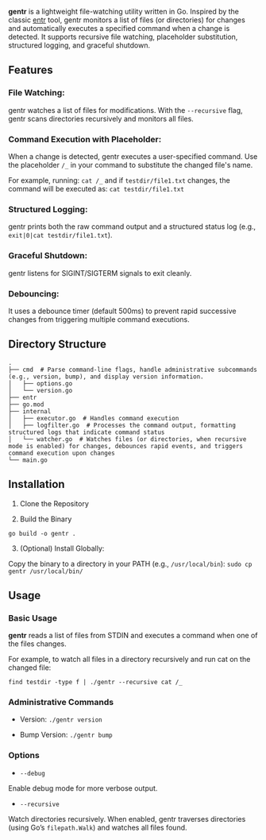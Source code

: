 **gentr** is a lightweight file-watching utility written in Go. Inspired by the classic [entr](https://github.com/eradman/entr) tool, gentr monitors a list of files (or directories) for changes and automatically executes a specified command when a change is detected. It supports recursive file watching, placeholder substitution, structured logging, and graceful shutdown.

## Features

### File Watching:

gentr watches a list of files for modifications. With the `--recursive` flag, gentr scans directories recursively and monitors all files.

### Command Execution with Placeholder:

When a change is detected, gentr executes a user-specified command. Use the placeholder `/_` in your command to substitute the changed file's name.

For example, running: `cat /_` and if `testdir/file1.txt` changes, the command will be executed as: `cat testdir/file1.txt`

### Structured Logging:

gentr prints both the raw command output and a structured status log (e.g., `exit|0|cat testdir/file1.txt`).

### Graceful Shutdown:

gentr listens for SIGINT/SIGTERM signals to exit cleanly.

### Debouncing:

It uses a debounce timer (default 500ms) to prevent rapid successive changes from triggering multiple command executions.

## Directory Structure

```
.
├── cmd  # Parse command-line flags, handle administrative subcommands (e.g., version, bump), and display version information.
│   ├── options.go
│   └── version.go
├── entr
├── go.mod
├── internal
│   ├── executor.go  # Handles command execution
│   ├── logfilter.go  # Processes the command output, formatting structured logs that indicate command status
│   └── watcher.go  # Watches files (or directories, when recursive mode is enabled) for changes, debounces rapid events, and triggers command execution upon changes
└── main.go
```

## Installation

1. Clone the Repository

2. Build the Binary

```
go build -o gentr .
```

3. (Optional) Install Globally:

Copy the binary to a directory in your PATH (e.g., `/usr/local/bin`): `sudo cp gentr /usr/local/bin/`

## Usage

### Basic Usage

**gentr** reads a list of files from STDIN and executes a command when one of the files changes.

For example, to watch all files in a directory recursively and run cat on the changed file:

```shell
find testdir -type f | ./gentr --recursive cat /_
```

### Administrative Commands

* Version: `./gentr version`

* Bump Version: `./gentr bump`

### Options

* `--debug`

Enable debug mode for more verbose output.

* `--recursive`

Watch directories recursively. When enabled, gentr traverses directories (using Go’s `filepath.Walk`) and watches all files found.
